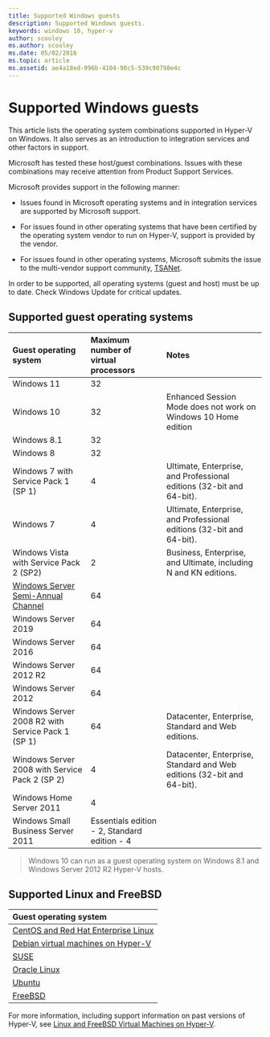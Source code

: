 ```yaml
---
title: Supported Windows guests 
description: Supported Windows guests.
keywords: windows 10, hyper-v
author: scooley
ms.author: scooley
ms.date: 05/02/2016
ms.topic: article
ms.assetid: ae4a18ed-996b-4104-90c5-539c90798e4c
---
```


# Supported Windows guests

This article lists the operating system combinations supported in Hyper-V on Windows. It also serves as an introduction to integration services and other factors in support.

Microsoft has tested these host/guest combinations. Issues with these combinations may receive attention from Product Support Services.

Microsoft provides support in the following manner:

* Issues found in Microsoft operating systems and in integration services are supported by Microsoft support.

* For issues found in other operating systems that have been certified by the operating system vendor to run on Hyper-V, support is provided by the vendor.

* For issues found in other operating systems, Microsoft submits the issue to the multi-vendor support community, [TSANet](http://www.tsanet.org/).

In order to be supported, all operating systems (guest and host) must be up to date. Check Windows Update for critical updates.

## Supported guest operating systems

| Guest operating system | Maximum number of virtual processors | Notes |
|:-----|:-----|:-----|
| Windows 11 | 32 | |
| Windows 10 | 32 |Enhanced Session Mode does not work on Windows 10 Home edition |
| Windows 8.1 | 32 | |
| Windows 8 | 32 ||
| Windows 7 with Service Pack 1 (SP 1) | 4 | Ultimate, Enterprise, and Professional editions (32-bit and 64-bit). |
| Windows 7 | 4 | Ultimate, Enterprise, and Professional editions (32-bit and 64-bit). |
| Windows Vista with Service Pack 2 (SP2) | 2 | Business, Enterprise, and Ultimate, including N and KN editions. |
| [Windows Server Semi-Annual Channel](/windows-server/get-started/semi-annual-channel-overview) | 64 | |
| Windows Server 2019 | 64 | |
| Windows Server 2016 | 64 | |
| Windows Server 2012 R2 | 64 | |
| Windows Server 2012 | 64 | |
| Windows Server 2008 R2 with Service Pack 1 (SP 1) | 64 | Datacenter, Enterprise, Standard and Web editions. |
| Windows Server 2008 with Service Pack 2 (SP 2) | 4 | Datacenter, Enterprise, Standard and Web editions (32-bit and 64-bit). |
| Windows Home Server 2011 | 4 | |
| Windows Small Business Server 2011 | Essentials edition - 2, Standard edition - 4 | |

> Windows 10 can run as a guest operating system on Windows 8.1 and Windows Server 2012 R2 Hyper-V hosts.

## Supported Linux and FreeBSD

| Guest operating system |
|:-----|
| [CentOS and Red Hat Enterprise Linux](/windows-server/virtualization/hyper-v/Supported-CentOS-and-Red-Hat-Enterprise-Linux-virtual-machines-on-Hyper-V) |
| [Debian virtual machines on Hyper-V](/windows-server/virtualization/hyper-v/Supported-Debian-virtual-machines-on-Hyper-V) |
| [SUSE](/windows-server/virtualization/hyper-v/Supported-SUSE-virtual-machines-on-Hyper-V) |
| [Oracle Linux](/windows-server/virtualization/hyper-v/Supported-Oracle-Linux-virtual-machines-on-Hyper-V)  |
| [Ubuntu](/windows-server/virtualization/hyper-v/Supported-Ubuntu-virtual-machines-on-Hyper-V) |
| [FreeBSD](/windows-server/virtualization/hyper-v/Supported-FreeBSD-virtual-machines-on-Hyper-V) |

For more information, including support information on past versions of Hyper-V, see [Linux and FreeBSD Virtual Machines on Hyper-V](/windows-server/virtualization/hyper-v/Supported-Linux-and-FreeBSD-virtual-machines-for-Hyper-V-on-Windows).

